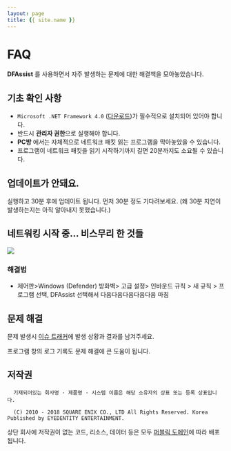 ```yaml
---
layout: page
title: {{ site.name }}
---
```


# FAQ
**DFAssist** 를 사용하면서 자주 발생하는 문제에 대한 해결책을 모아놓았습니다.

## 기초 확인 사항
- ```Microsoft .NET Framework 4.0``` ([다운로드](https://www.microsoft.com/ko-kr/download/details.aspx?id=17851))가 필수적으로 설치되어 있어야 합니다.
- 반드시 **관리자 권한**으로 실행해야 합니다.
- **PC방** 에서는 자체적으로 네트워크 패킷 읽는 프로그램을 막아놓았을 수 있습니다. 
- 프로그램이 네트워크 패킷을 읽기 시작하기까지 길면 20분까지도 소요될 수 있습니다.

## 업데이트가 안돼요.

실행하고 30분 후에 업데이트 됩니다. 먼저 30분 정도 기다려보세요. 
(왜 30분 지연이 발생하는지는 아직 알아내지 못했습니다.)

## 네트워킹 시작 중... 비스무리 한 것들
![](https://i.imgur.com/6gs6iq6.png)

### 해결법

- 제어판>Windows (Defender) 방화벽> 고급 설정> 인바운드 규칙 > 새 규칙 > 프로그램 선택, DFAssist 선택해서 다음다음다음다음다음 마침

## 문제 해결
문제 발생시 [이슈 트래커](https://github.com/jaehyuk-lee/DFAssist/issues)에 발생 상황과 결과를 남겨주세요.

프로그램 창의 로그 기록도 문제 해결에 큰 도움이 됩니다.

## 저작권
```
  기재되어있는 회사명 · 제품명 · 시스템 이름은 해당 소유자의 상표 또는 등록 상표입니다.

  (C) 2010 - 2018 SQUARE ENIX CO., LTD All Rights Reserved. Korea Published by EYEDENTITY ENTERTAINMENT.
```
상단 회사에 저작권이 없는 코드, 리소스, 데이터 등은 모두
[퍼블릭 도메인](https://ko.wikipedia.org/wiki/%ED%8D%BC%EB%B8%94%EB%A6%AD_%EB%8F%84%EB%A9%94%EC%9D%B8)에 따라 배포됩니다.
